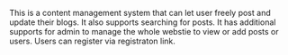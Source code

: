 This is a content management system that can let user freely post and update their blogs. It also supports searching for posts. It has additional supports for admin to manage the whole webstie to view or add posts or users. Users can register via registraton link.